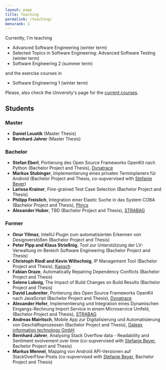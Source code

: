 ```yaml
---
layout: page
title: Teaching
permalink: /teaching/
menurank: 1
---
```


<div>
Currently, I'm teaching 
<ul>
<li>Advanced Software Engineering (winter term)</li>
<li>Selected Topics in Software Engineering: Advanced Software Testing (winter term)</li>
<li>Software Engineering 2 (summer term)</li>
</ul>
and the exercise courses in 
<ul>
<li>Software Engineering 1 (winter term)</li>
</ul> 
Please, also check the University's page for the <a href="https://campus.aau.at/studien/lvliste.jsp?atoken=914095040" target="_blank">current courses</a>.
</div>

[comment]: <> (<div>I've also been involved in several courses as Tutor at the Technical University Vienna including )

[comment]: <> (<ul>)

[comment]: <> (  <li>Advanced Software Engineering</li>)

[comment]: <> (  <li>Software Engineering and Project Management</li>)

[comment]: <> (  <li>Software Testing</li>)

[comment]: <> (  <li>Software Quality Management</li>)

[comment]: <> (</ul>)

<div>
<h2>Students</h2>
<h3>Master</h3>
<ul>
<li><b>Daniel Leustik</b> (Master Thesis)</li>
<li><b>Bernhard Jahrer</b> (Master Thesis)</li>
</ul>
<h3>Bachelor</h3>
<ul>
<li><b>Stefan Eberl</b>, Portierung des Open Source Frameworks OpenKit nach Python (Bachelor Project and Thesis), <a href="https://www.dynatrace.com" target="_blank">Dynatrace</a></li>
<li><b>Markus Stubinger</b>, Implementierung eines privaten Terminplaners für Android (Bachelor Project and Thesis, co-supvervised with <a href="https://steffiii.github.io/" target="_blank">Stefanie Beyer</a>)</li>
<li><b>Larissa Krainer</b>, Fine-grained Test Case Selection (Bachelor Project and Thesis)</li>
<li><b>Philipp Freislich</b>, Integration einer Elastic Suche in das System COBA (Bachelor Project and Thesis), <a href="https://www.plincs.com/" target="_blank">Plincs</a></li>
<li><b>Alexander Huber</b>, TBD (Bachelor Project and Thesis), <a href="https://www.strabag.at/" target="_blank">STRABAG</a></li>
</ul>

<h3>Former</h3>
<ul>
<li><b>Onur Yilmaz</b>, IntelliJ Plugin zum automatisierten Erkennen von Designverstößen (Bachelor Project and Thesis)</li>
<li><b>Peter Pipp and Klaus Strießnig</b>, Tool zur Unterstützung der LV-Verwaltung im Bereich Software Engineering (Bachelor Project and Thesis)</li>
<li><b>Christoph Riedl and Kevin Wiltschnig</b>, IP Management Tool (Bachelor Project and Thesis), <a href="https://www.kapsch.net/" target="_blank">Kapsch</a></li>
<li><b>Fabian Oraze</b>, Automatically Repairing Dependency Conflicts (Bachelor Project and Thesis)</li>
<li><b>Selene Lobnig</b>, The Impact of Build Changes on Build Results (Bachelor Project and Thesis)</li>
<li><b>David Laubreiter</b>, Portierung des Open Source Frameworks OpenKit nach JavaScript (Bachelor Project and Thesis), <a href="https://www.dynatrace.com" target="_blank">Dynatrace</a></li>
<li><b>Alexander Hofer</b>, Implementierung und Integration eines Dynamischen Eingangs-Rechnung Import Service in einem Microservice Umfeld, (Bachelor Project and Thesis), <a href="https://www.strabag.at/" target="_blank">STRABAG</a></li>
<li><b>Andreas Mairitsch</b>, Mobile App zur Digitalisierung und Automatisierung von Geschäftsprozessen (Bachelor Project and Thesis), <a href="http://www.dateex.at/" target="_blank">Dateex information technology GmbH</a></li>
<li><b>Bernhard Jahrer</b>, Analysing Stack Overflow data - Readability and Sentiment evolvement over time (co-supvervised with <a href="https://steffiii.github.io/" target="_blank">Stefanie Beyer</a>, Bachelor Project and Thesis)</li>
<li><b>Markus Mennel</b>, Mapping von Android API-Versionen auf StackOverFlow-Posts (co-supvervised with <a href="https://steffiii.github.io/" target="_blank">Stefanie Beyer</a>, Bachelor Project and Thesis)</li>
</ul>
</div>